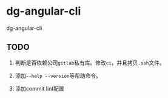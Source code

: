 # dg-angular-cli
dg-angular-cli

## TODO
1. 判断是否依赖公司`gitlab`私有库。修改`ci`，并且拷贝`.ssh`文件。

2. 添加`--help --version`等帮助命令。

3. 添加commit lint配置
